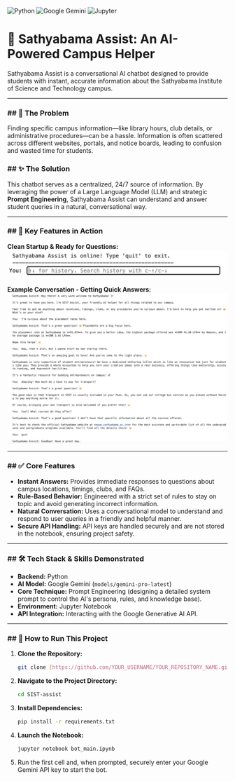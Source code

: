 ![Python](https://img.shields.io/badge/Python-3776AB?style=for-the-badge&logo=python&logoColor=white)
![Google Gemini](https://img.shields.io/badge/Google%20Gemini-8E75B2?style=for-the-badge&logo=google-gemini&logoColor=white)
![Jupyter](https://img.shields.io/badge/Jupyter-F37626?style=for-the-badge&logo=jupyter&logoColor=white)

# 🤖 Sathyabama Assist: An AI-Powered Campus Helper

Sathyabama Assist is a conversational AI chatbot designed to provide students with instant, accurate information about the Sathyabama Institute of Science and Technology campus.

---

### ## 🎯 The Problem

Finding specific campus information—like library hours, club details, or administrative procedures—can be a hassle. Information is often scattered across different websites, portals, and notice boards, leading to confusion and wasted time for students.

### ## ✨ The Solution

This chatbot serves as a centralized, 24/7 source of information. By leveraging the power of a Large Language Model (LLM) and strategic **Prompt Engineering**, Sathyabama Assist can understand and answer student queries in a natural, conversational way.

---

### ## 📸 Key Features in Action

**Clean Startup & Ready for Questions:**
![Bot Startup](bot-startup.png)

**Example Conversation - Getting Quick Answers:**
![Bot Conversation Example](bot-example.png)

---

### ## ✅ Core Features

-   **Instant Answers:** Provides immediate responses to questions about campus locations, timings, clubs, and FAQs.
-   **Rule-Based Behavior:** Engineered with a strict set of rules to stay on topic and avoid generating incorrect information.
-   **Natural Conversation:** Uses a conversational model to understand and respond to user queries in a friendly and helpful manner.
-   **Secure API Handling:** API keys are handled securely and are not stored in the notebook, ensuring project safety.

---

### ## 🛠️ Tech Stack & Skills Demonstrated

-   **Backend:** Python
-   **AI Model:** Google Gemini (`models/gemini-pro-latest`)
-   **Core Technique:** Prompt Engineering (designing a detailed system prompt to control the AI's persona, rules, and knowledge base).
-   **Environment:** Jupyter Notebook
-   **API Integration:** Interacting with the Google Generative AI API.

---

### ## 🚀 How to Run This Project

1.  **Clone the Repository:**
    ```bash
    git clone [https://github.com/YOUR_USERNAME/YOUR_REPOSITORY_NAME.git](https://github.com/YOUR_USERNAME/YOUR_REPOSITORY_NAME.git)
    ```
2.  **Navigate to the Project Directory:**
    ```bash
    cd SIST-assist
    ```
3.  **Install Dependencies:**
    ```bash
    pip install -r requirements.txt
    ```
4.  **Launch the Notebook:**
    ```bash
    jupyter notebook bot_main.ipynb
    ```
5.  Run the first cell and, when prompted, securely enter your Google Gemini API key to start the bot.